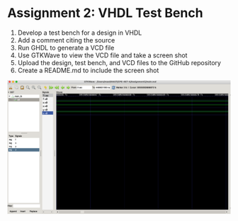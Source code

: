 # Assignment 2: VHDL Test Bench
1. Develop a test bench for a design in VHDL 
2. Add a comment citing the source
3. Run GHDL to generate a VCD file
4. Use GTKWave to view the VCD file and take a screen shot
5. Upload the design, test bench, and VCD files to the GitHub repository
6. Create a README.md to include the screen shot

![Screenshot of VCD file in GTKWave](./Screen%20Shot%202022-02-12%20at%201.09.24%20PM.png)

